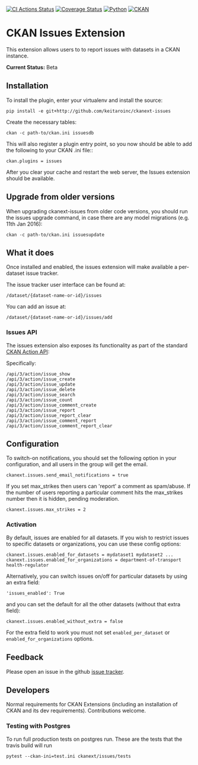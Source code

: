 [![CI Actions Status](https://github.com/keitaroinc/ckanext-issues/workflows/CI/badge.svg)](https://coveralls.io/github/keitaroinc/ckanext-issues) [![Coverage Status](https://coveralls.io/repos/github/keitaroinc/ckanext-issues/badge.svg?branch=master)](https://coveralls.io/github/keitaroinc/ckanext-issues?branch=master) [![Python](https://img.shields.io/badge/python-3.8-blue)](https://www.python.org) [![CKAN](https://img.shields.io/badge/ckan-2.9-red)](https://www.ckan.org)
# CKAN Issues Extension

This extension allows users to to report issues with datasets in a CKAN
instance.

**Current Status:** Beta

## Installation

To install the plugin, enter your virtualenv and install the source:

    pip install -e git+http://github.com/keitaroinc/ckanext-issues

Create the necessary tables:

    ckan -c path-to/ckan.ini issuesdb

This will also register a plugin entry point, so you now should be
able to add the following to your CKAN .ini file::

    ckan.plugins = issues

After you clear your cache and restart the web server, the Issues extension
should be available.

## Upgrade from older versions

When upgrading ckanext-issues from older code versions, you should run the issues upgrade command, in case there are any model migrations (e.g. 11th Jan 2016):

    ckan -c path-to/ckan.ini issuesupdate

## What it does

Once installed and enabled, the issues extension will make available a per-
dataset issue tracker.

The issue tracker user interface can be found at:

    /dataset/{dataset-name-or-id}/issues

You can add an issue at:

    /dataset/{dataset-name-or-id}/issues/add

### Issues API

The issues extension also exposes its functionality as part of the standard [CKAN Action API][api]:

[api]: http://docs.ckan.org/en/latest/api/index.html

Specifically:

    /api/3/action/issue_show
    /api/3/action/issue_create
    /api/3/action/issue_update
    /api/3/action/issue_delete
    /api/3/action/issue_search
    /api/3/action/issue_count
    /api/3/action/issue_comment_create
    /api/3/action/issue_report
    /api/3/action/issue_report_clear
    /api/3/action/issue_comment_report
    /api/3/action/issue_comment_report_clear

## Configuration

To switch-on notifications, you should set the following option in your
configuration, and all users in the group will get the email.

    ckanext.issues.send_email_notifications = true

If you set max_strikes then users can 'report' a comment as spam/abuse. If the number of users reporting a particular comment hits the max_strikes number then it is hidden, pending moderation.

    ckanext.issues.max_strikes = 2

### Activation

By default, issues are enabled for all datasets. If you wish to restrict
issues to specific datasets or organizations, you can use these config options:
    
    ckanext.issues.enabled_for_datasets = mydataset1 mydataset2 ...
    ckanext.issues.enabled_for_organizations = department-of-transport health-regulator

Alternatively, you can switch issues on/off for particular datasets by using an extra field:

    'issues_enabled': True

and you can set the default for all the other datasets (without that extra field):

    ckanext.issues.enabled_without_extra = false

For the extra field to work you must not set `enabled_per_dataset` or `enabled_for_organizations` options.

## Feedback

Please open an issue in the github [issue tracker][issues].

[issues]: https://github.com/keitaroinc/ckanext-issues

## Developers

Normal requirements for CKAN Extensions (including an installation of CKAN and
its dev requirements). Contributions welcome.

### Testing with Postgres
To run full production tests on postgres run. These are the tests that the travis build will run

    pytest --ckan-ini=test.ini ckanext/issues/tests
    
